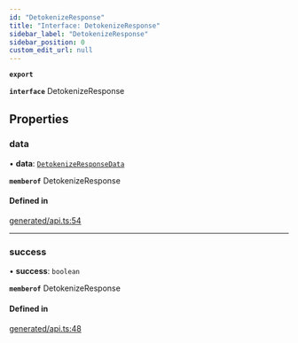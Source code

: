 ```yaml
---
id: "DetokenizeResponse"
title: "Interface: DetokenizeResponse"
sidebar_label: "DetokenizeResponse"
sidebar_position: 0
custom_edit_url: null
---
```


**`export`**

**`interface`** DetokenizeResponse

## Properties

### data

• **data**: [`DetokenizeResponseData`](DetokenizeResponseData.md)

**`memberof`** DetokenizeResponse

#### Defined in

[generated/api.ts:54](https://github.com/refinery-labs/lunasec-monorepo/blob/cbb354b/js/sdks/packages/tokenizer-sdk/src/generated/api.ts#L54)

___

### success

• **success**: `boolean`

**`memberof`** DetokenizeResponse

#### Defined in

[generated/api.ts:48](https://github.com/refinery-labs/lunasec-monorepo/blob/cbb354b/js/sdks/packages/tokenizer-sdk/src/generated/api.ts#L48)
